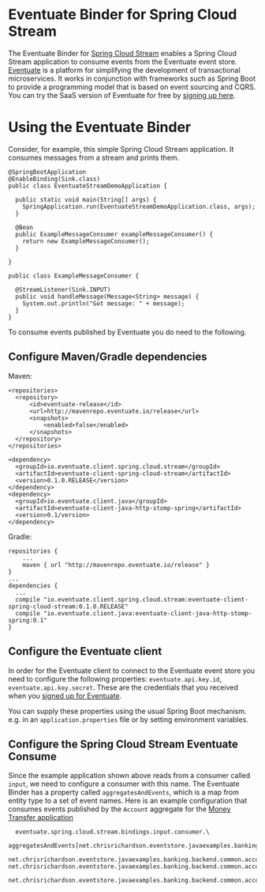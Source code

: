 # Eventuate Binder for Spring Cloud Stream

The Eventuate Binder for [Spring Cloud Stream](https://cloud.spring.io/spring-cloud-stream/) enables a Spring Cloud Stream application to consume events from the Eventuate event store.
[Eventuate](http://eventuate.io/) is a platform for simplifying the development of transactional microservices.
It works in conjunction with frameworks such as Spring Boot to provide a programming model that is based on event sourcing and CQRS.
You can try the SaaS version of Eventuate for free by [signing up here](https://signup.eventuate.io/).

# Using the Eventuate Binder

Consider, for example, this simple Spring Cloud Stream application.
It consumes messages from a stream and prints them.

```
@SpringBootApplication
@EnableBinding(Sink.class)
public class EventuateStreamDemoApplication {

  public static void main(String[] args) {
    SpringApplication.run(EventuateStreamDemoApplication.class, args);
  }

  @Bean
  public ExampleMessageConsumer exampleMessageConsumer() {
    return new ExampleMessageConsumer();
  }

}
```

```
public class ExampleMessageConsumer {

  @StreamListener(Sink.INPUT)
  public void handleMessage(Message<String> message) {
    System.out.println("Got message: " + message);
  }
}
```

To consume events published by Eventuate you do need to the following.

## Configure Maven/Gradle dependencies

Maven:

```
<repositories>
  <repository>
      <id>eventuate-release</id>
      <url>http://mavenrepo.eventuate.io/release</url>
      <snapshots>
          <enabled>false</enabled>
      </snapshots>
  </repository>
</repositories>

<dependency>
  <groupId>io.eventuate.client.spring.cloud.stream</groupId>
  <artifactId>eventuate-client-spring-cloud-stream</artifactId>
  <version>0.1.0.RELEASE</version>
</dependency>
<dependency>
  <groupId>io.eventuate.client.java</groupId>
  <artifactId>eventuate-client-java-http-stomp-spring</artifactId>
  <version>0.1/version>
</dependency>
```

Gradle:

```
repositories {
    ...
    maven { url "http://mavenrepo.eventuate.io/release" }
}
...
dependencies {
  ...
  compile "io.eventuate.client.spring.cloud.stream:eventuate-client-spring-cloud-stream:0.1.0.RELEASE"
  compile "io.eventuate.client.java:eventuate-client-java-http-stomp-spring:0.1"
}

```

## Configure the Eventuate client

In order for the Eventuate client to connect to the Eventuate event store you need to configure the following properties: `eventuate.api.key.id`, `eventuate.api.key.secret`.
These are the credentials that you received when you [signed up for Eventuate](https://signup.eventuate.io/).

You can supply these properties using the usual Spring Boot mechanism. e.g. in an `application.properties` file or by setting environment variables.

## Configure the Spring Cloud Stream Eventuate Consume

Since the example application shown above reads from a consumer called `input`, we need to configure a consumer with this name.
The Eventuate Binder has a property called `aggregatesAndEvents`, which is a map from entity type to a set of event names.
Here is an example configuration that consumes events published by the `Account` aggregate for the [Money Transfer application](https://github.com/cer/event-sourcing-examples/tree/master/java-spring)

```
  eventuate.spring.cloud.stream.bindings.input.consumer.\
    aggregatesAndEvents[net.chrisrichardson.eventstore.javaexamples.banking.backend.commandside.accounts.Account]=\
    net.chrisrichardson.eventstore.javaexamples.banking.backend.common.accounts.AccountOpenedEvent,\ net.chrisrichardson.eventstore.javaexamples.banking.backend.common.accounts.AccountDebitedEvent,\
     net.chrisrichardson.eventstore.javaexamples.banking.backend.common.accounts.AccountCreditedEvent
```
